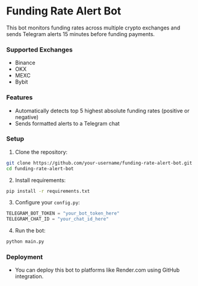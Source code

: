 # Funding Rate Alert Bot

This bot monitors funding rates across multiple crypto exchanges and sends Telegram alerts 15 minutes before funding payments.

### Supported Exchanges
- Binance
- OKX
- MEXC
- Bybit

### Features
- Automatically detects top 5 highest absolute funding rates (positive or negative)
- Sends formatted alerts to a Telegram chat

### Setup

1. Clone the repository:
```bash
git clone https://github.com/your-username/funding-rate-alert-bot.git
cd funding-rate-alert-bot
```

2. Install requirements:
```bash
pip install -r requirements.txt
```

3. Configure your `config.py`:
```python
TELEGRAM_BOT_TOKEN = "your_bot_token_here"
TELEGRAM_CHAT_ID = "your_chat_id_here"
```

4. Run the bot:
```bash
python main.py
```

### Deployment
- You can deploy this bot to platforms like Render.com using GitHub integration.

